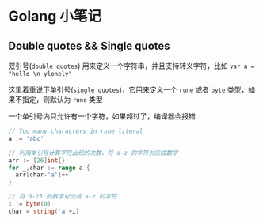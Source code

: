 # Golang 小笔记



## Double quotes && Single quotes

双引号(`double quotes`) 用来定义一个字符串，并且支持转义字符，比如 `var a = "hello \n ylonely"`

这里着重说下单引号(`single quotes`)，它用来定义一个 `rune` 或者 `byte` 类型，如果不指定，则默认为 `rune` 类型

一个单引号内只允许有一个字符，如果超过了，编译器会报错

```go
// Too many characters in rune literal
a := 'abc'

// 利用单引号计算字符出现的次数，将 a-z 的字符对应成数字
arr := [26]int{}
for _,char := range a {
  arr[char-'a']++
}

// 将 0-25 的数字对应成 a-z 的字符
i := byte(0)
char = string('a'+i)

```



